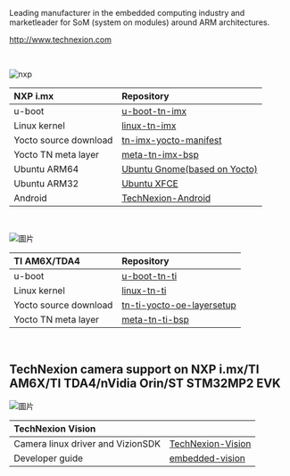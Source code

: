 Leading manufacturer in the embedded computing industry and marketleader for SoM (system on modules) around ARM architectures.

http://www.technexion.com

<br/> 

![nxp](https://github.com/TechNexion/.github/assets/6065214/aeaafe9b-a75d-49ec-9287-8220541d025a)

|  NXP i.mx               |  Repository                                                                                                                                                                                                                                                                                                                                                                                                                    |
|:------------------------|:-------------------------------------------------------------------------------------------------------------------------------------------------------------------------------------------------------------------------------------------------------------------------------------------------------------------------------------------------------------------------------------------------------------------------------|
|  u-boot                 |  [u-boot-tn-imx](https://github.com/TechNexion/u-boot-tn-imx)                                                                                                                                                                                                                                                                                                                                                                  |
|  Linux kernel           |  [linux-tn-imx](https://github.com/TechNexion/linux-tn-imx)                                                                                                                                                                                                                                                                                                                                                                    |
|  Yocto source download  |  [tn-imx-yocto-manifest](https://github.com/TechNexion/tn-imx-yocto-manifest)                                                                                                                                                                                                                                                                                                                                                  |
|  Yocto TN meta layer    |  [meta-tn-imx-bsp](https://github.com/TechNexion/meta-tn-imx-bsp)                                                                                                                                                                                                                                                                                                                                                              |
| Ubuntu ARM64            | [Ubuntu Gnome(based on Yocto)](https://github.com/TechNexion/tn-imx-yocto-manifest)                                                                                                                                                                                                                                                                                                                                            |
| Ubuntu ARM32            | <div>[Ubuntu&nbsp;<span style="background-color: var(--background-primary); color: var(--text-normal); font-family: var(--font-interface); font-size: var(--font-ui-medium);">XFCE</span><span style="background-color: var(--background-primary); color: var(--text-normal); font-family: var(--font-interface); font-size: var(--font-ui-medium);">](https://github.com/TechNexion-customization/ubuntu-tn-imx)</span></div> |
| Android                 | [TechNexion-Android](https://github.com/technexion-android/)                                                                                                                                                                                                                                                                                                                                                                   |  
<br/> 

![圖片](https://github.com/TechNexion/.github/assets/6065214/68db5fe8-c6cf-4481-966c-c8b8c770f57d)


|  TI AM6X/TDA4           |  Repository                                                                                                                                                                                                                                                                                                                                                                                                                              |
|:------------------------|:-----------------------------------------------------------------------------------------------------------------------------------------------------------------------------------------------------------------------------------------------------------------------------------------------------------------------------------------------------------------------------------------------------------------------------------------|
|  u-boot                 |  [u-boot-tn-ti](https://github.com/TechNexion/u-boot-tn-ti)                                                                                                                                                                                                                                                                                                                                                                              |
|  Linux kernel           |  [linux-tn-ti](https://github.com/TechNexion/linux-tn-ti)                                                                                                                                                                                                                                                                                                                                                                                |
|  Yocto source download  |  [tn-ti-yocto-oe-layersetup](https://github.com/TechNexion/tn-ti-yocto-oe-layersetup)                                                                                                                                                                                                                                                                                                                                                    |
|  Yocto TN meta layer    |  [meta-tn-ti-bsp](https://github.com/TechNexion/meta-tn-ti-bsp)                                                                                                                                                                                                                                                                                                                                                                          |  
<br/>

## TechNexion camera support on NXP i.mx/TI AM6X/TI TDA4/nVidia Orin/ST STM32MP2 EVK
![圖片](https://github.com/TechNexion/.github/assets/6065214/67d5d404-5f42-41f0-a8bb-10f4c709ff70)

| TechNexion Vision                 |                                                                                                                 |
|:----------------------------------|:----------------------------------------------------------------------------------------------------------------|
| Camera linux driver and VizionSDK |  [TechNexion-Vision](https://github.com/technexion-vision)                                                      |
|  Developer guide                  |  [embedded-vision](https://developer.technexion.com/docs/embedded-vision-overview)                              |  
